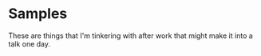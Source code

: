 # Samples

These are things that I'm tinkering with after work that might make it into a talk one day.